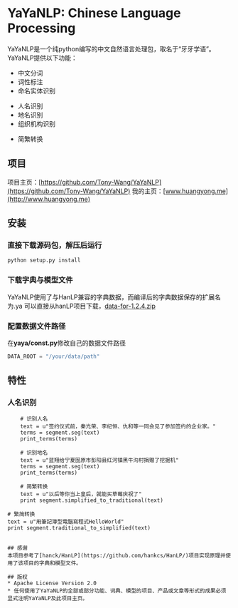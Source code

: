 # YaYaNLP: Chinese Language Processing
YaYaNLP是一个纯python编写的中文自然语言处理包，取名于“牙牙学语”。
YaYaNLP提供以下功能：
- 中文分词
- 词性标注
- 命名实体识别
 * 人名识别
 * 地名识别
 * 组织机构识别
- 简繁转换

## 项目

项目主页：[https://github.com/Tony-Wang/YaYaNLP](https://github.com/Tony-Wang/YaYaNLP)
我的主页：[www.huangyong.me](http://www.huangyong.me)

## 安装

### 直接下载源码包，解压后运行

``` bash
python setup.py install
```

### 下载字典与模型文件

YaYaNLP使用了与HanLP兼容的字典数据，而编译后的字典数据保存的扩展名为.ya
可以直接从hanLP项目下载，[data-for-1.2.4.zip](http://pan.baidu.com/s/1gd1vo8j)

### 配置数据文件路径

在**yaya/const.py**修改自己的数据文件路径
``` python
DATA_ROOT = "/your/data/path"
```

## 特性
###

### 人名识别
```
    # 识别人名
    text = u"签约仪式前，秦光荣、李纪恒、仇和等一同会见了参加签约的企业家。"
    terms = segment.seg(text)
    print_terms(terms)
```

```
    # 识别地名
    text = u"蓝翔给宁夏固原市彭阳县红河镇黑牛沟村捐赠了挖掘机"
    terms = segment.seg(text)
    print_terms(terms)
```
```
    # 简繁转换
    text = u"以后等你当上皇后，就能买草莓庆祝了"
    print segment.simplified_to_traditional(text)

```
    # 繁简转换
    text = u"用筆記簿型電腦寫程式HelloWorld"
    print segment.traditional_to_simplified(text)

```

## 感谢
本项目参考了[hanck/HanLP](https://github.com/hankcs/HanLP/)项目实现原理并使用了该项目的字典和模型文件。

## 版权
* Apache License Version 2.0
* 任何使用了YaYaNLP的全部或部分功能、词典、模型的项目、产品或文章等形式的成果必须显式注明YaYaNLP及此项目主页。
